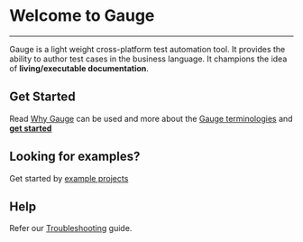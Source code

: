 # Welcome to Gauge
-------
Gauge is a light weight cross-platform test automation tool. It provides the ability to author test cases in the business language. It champions the idea of **living/executable documentation**.

## Get Started
Read [Why Gauge](why_gauge.md) can be used and more about the [Gauge terminologies](gauge_terminologies/README.md) and [**get started**](getting_started/README.md)

## Looking for examples?
Get started by [example projects](examples/examples.md)

## Help
Refer our [Troubleshooting](troubleshooting/troubleshooting.md) guide.

